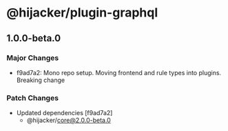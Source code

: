 # @hijacker/plugin-graphql

## 1.0.0-beta.0

### Major Changes

- f9ad7a2: Mono repo setup. Moving frontend and rule types into plugins. Breaking change

### Patch Changes

- Updated dependencies [f9ad7a2]
  - @hijacker/core@2.0.0-beta.0
